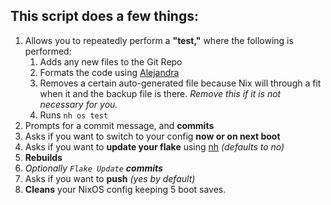 ## This script does a few things:

1. Allows you to repeatedly perform a **"test,"** where the following is performed:
    1. Adds any new files to the Git Repo
    2. Formats the code using [Alejandra](https://github.com/kamadorueda/alejandra)
    3. Removes a certain auto-generated file because Nix will through a fit when it and the backup file is there. *Remove this if it is not necessary for you.*
    4. Runs `nh os test`
2. Prompts for a commit message, and **commits**
3. Asks if you want to switch to your config **now or on next boot**
4. Asks if you want to **update your flake** using [nh](https://github.com/viperML/nh)  *(defaults to no)*
5. **Rebuilds**
6. *Optionally `Flake Update` **commits***
7. Asks if you want to **push** *(yes by default)*
8. **Cleans** your NixOS config keeping 5 boot saves.
